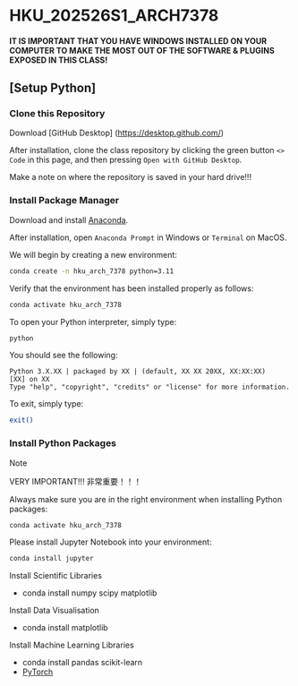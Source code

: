 # HKU_202526S1_ARCH7378


#### IT IS IMPORTANT THAT YOU HAVE WINDOWS INSTALLED ON YOUR COMPUTER TO MAKE THE MOST OUT OF THE SOFTWARE & PLUGINS EXPOSED IN THIS CLASS! ####

## [Setup Python]

### Clone this Repository

Download [GitHub Desktop] (https://desktop.github.com/)

After installation, clone the class repository by clicking the green button ```<> Code``` in this page, and then pressing ```Open with GitHub Desktop```.

Make a note on where the repository is saved in your hard drive!!!

### Install Package Manager

Download and install [Anaconda](https://docs.anaconda.com/free/anaconda/install/windows/).

After installation, open ```Anaconda Prompt``` in Windows or ```Terminal``` on MacOS.

We will begin by creating a new environment:
```bash
conda create -n hku_arch_7378 python=3.11
```

Verify that the environment has been installed properly as follows:

```bash
conda activate hku_arch_7378
```

To open your Python interpreter, simply type:

```bash
python
```

You should see the following:
```
Python 3.X.XX | packaged by XX | (default, XX XX 20XX, XX:XX:XX)
[XX] on XX
Type "help", "copyright", "credits" or "license" for more information.
```

To exit, simply type:

```bash
exit()
```

### Install Python Packages

> [!NOTE]
> VERY IMPORTANT!!! 非常重要！！！

Always make sure you are in the right environment when installing Python packages:

```bash
conda activate hku_arch_7378
```

Please install Jupyter Notebook into your environment:

```bash
conda install jupyter
```

Install Scientific Libraries
* conda install numpy scipy matplotlib

Install Data Visualisation
* conda install matplotlib

Install Machine Learning Libraries
* conda install pandas scikit-learn
* [PyTorch](https://pytorch.org/get-started/locally/)
